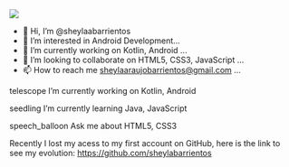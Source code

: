 <img src="https://github.com/sheylabarrientos/sheylabarrientos/blob/main/sheyla-barrientos.gif?raw=true">

- 👋 Hi, I’m @sheylaabarrientos
- 👀 I’m interested in Android Development...
- 🌱 I’m currently working on Kotlin, Android ...
- 💞️ I’m looking to collaborate on HTML5, CSS3, JavaScript ...
- 📫 How to reach me sheylaaraujobarrientos@gmail.com ...

telescope I’m currently working on Kotlin, Android

seedling I’m currently learning Java, JavaScript

speech_balloon Ask me about HTML5, CSS3

Recently I lost my acess to my first account on GitHub, here is the link to see my evolution: https://github.com/sheylabarrientos

<!---
sheylaabarrientos/sheylabarrientos is a ✨ special ✨ repository because its `README.md` (this file) appears on your GitHub profile.
You can click the Preview link to take a look at your changes.
--->
